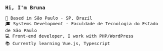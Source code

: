 
<samp>

###  Hi, I'm Bruna 

📍 Based in São Paulo - SP, Brazil <br />
🎓 Systems Development - Faculdade de Tecnologia do Estado de São Paulo <br />
💻 Front-end developer, I work with PHP/WordPress <br />
📚 Currently learning Vue.js, Typescript<br />

</samp>
